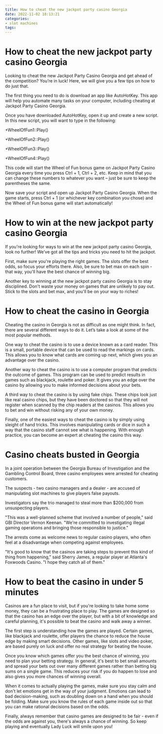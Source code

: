 ```yaml
---
title: How to cheat the new jackpot party casino Georgia 
date: 2022-11-02 18:13:21
categories:
- slot machines
tags:
---
```



#  How to cheat the new jackpot party casino Georgia 

Looking to cheat the new Jackpot Party Casino Georgia and get ahead of the competition? You’re in luck! Here, we will give you a few tips on how to do just that.

The first thing you need to do is download an app like AutoHotKey. This app will help you automate many tasks on your computer, including cheating at Jackpot Party Casino Georgia.

Once you have downloaded AutoHotKey, open it up and create a new script. In this new script, you will want to type in the following:

+WheelOfFun1::Play()

+WheelOfFun2::Play()

+WheelOfFun3::Play()

+WheelOfFun4::Play()

This code will start the Wheel of Fun bonus game on Jackpot Party Casino Georgia every time you press Ctrl + 1, Ctrl + 2, etc. Keep in mind that you can change these numbers to whatever you want – just be sure to keep the parentheses the same.

Now save your script and open up Jackpot Party Casino Georgia. When the game starts, press Ctrl + 1 (or whichever key combination you chose) and the Wheel of Fun bonus game will start automatically!

#  How to win at the new jackpot party casino Georgia 

If you're looking for ways to win at the new jackpot party casino Georgia, look no further! We've got all the tips and tricks you need to hit the jackpot.

First, make sure you're playing the right games. The slots offer the best odds, so focus your efforts there. Also, be sure to bet max on each spin - that way, you'll have the best chance of winning big.

Another key to winning at the new jackpot party casino Georgia is to stay disciplined. Don't waste your money on games that are unlikely to pay out. Stick to the slots and bet max, and you'll be on your way to riches!

#  How to cheat the casino in Georgia 

Cheating the casino in Georgia is not as difficult as one might think. In fact, there are several different ways to do it. Let’s take a look at some of the most popular methods.

One way to cheat the casino is to use a device known as a card reader. This is a small, portable device that can be used to read the markings on cards. This allows you to know what cards are coming up next, which gives you an advantage over the casino.

Another way to cheat the casino is to use a computer program that predicts the outcome of games. This program can be used to predict results in games such as blackjack, roulette and poker. It gives you an edge over the casino by allowing you to make informed decisions about your bets.

A third way to cheat the casino is by using fake chips. These chips look just like real casino chips, but they have been doctored so that they will not register when scanned by the chip readers at the casinos. This allows you to bet and win without risking any of your own money.

Finally, one of the easiest ways to cheat the casino is by simply using sleight of hand tricks. This involves manipulating cards or dice in such a way that the casino staff cannot see what is happening. With enough practice, you can become an expert at cheating the casino this way.

#  Casino cheats busted in Georgia 

In a joint operation between the Georgia Bureau of Investigation and the Gambling Control Board, three casino employees were arrested for cheating customers.

The suspects - two casino managers and a dealer - are accused of manipulating slot machines to give players false payouts.

Investigators say the trio managed to steal more than $200,000 from unsuspecting players.

"This was a well-planned scheme that involved a number of people," said GBI Director Vernon Keenan. "We're committed to investigating illegal gaming operations and bringing those responsible to justice."

The arrests come as welcome news to regular casino players, who often feel at a disadvantage when competing against employees.

"It's good to know that the casinos are taking steps to prevent this kind of thing from happening," said Sherry James, a regular player at Atlanta's Foxwoods Casino. "I hope they catch all of them."

#  How to beat the casino in under 5 minutes

Casinos are a fun place to visit, but if you're looking to take home some money, they can be a frustrating place to play. The games are designed so that the casino has an edge over the player, but with a bit of knowledge and careful planning, it's possible to beat the casino and walk away a winner.

The first step is understanding how the games are played. Certain games, like blackjack and roulette, offer players the chance to reduce the house edge by making smart decisions. Other games, like slots and video poker, are based purely on luck and offer no real strategy for beating the house.

Once you know which games offer you the best chance of winning, you need to plan your betting strategy. In general, it's best to bet small amounts and spread your bets out over many different games rather than betting big sums on a single game. This reduces your risk if you do happen to lose and also gives you more chances of winning overall.

When it comes to actually playing the games, make sure you stay calm and don't let emotions get in the way of your judgment. Emotions can lead to bad decision-making, such as doubling down on a hand when you should be folding. Make sure you know the rules of each game inside out so that you can make rational decisions based on the odds.

Finally, always remember that casino games are designed to be fair - even if the odds are against you, there's always a chance of winning. So keep playing and eventually Lady Luck will smile upon you!